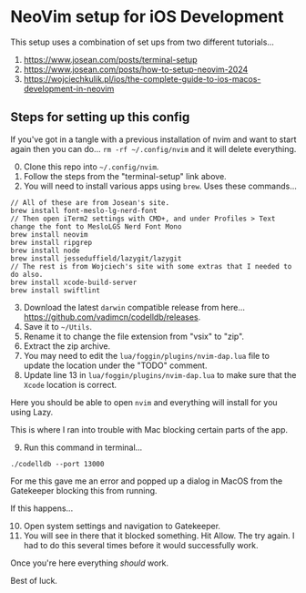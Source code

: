 # NeoVim setup for iOS Development

This setup uses a combination of set ups from two different tutorials...
1. https://www.josean.com/posts/terminal-setup
2. https://www.josean.com/posts/how-to-setup-neovim-2024
3. https://wojciechkulik.pl/ios/the-complete-guide-to-ios-macos-development-in-neovim

## Steps for setting up this config

If you've got in a tangle with a previous installation of nvim and want to start again then you can do... `rm -rf ~/.config/nvim` and it will delete everything.

0. Clone this repo into `~/.config/nvim`.
1. Follow the steps from the "terminal-setup" link above.
2. You will need to install various apps using `brew`. Uses these commands...

```
// All of these are from Josean's site.
brew install font-meslo-lg-nerd-font
// Then open iTerm2 settings with CMD+, and under Profiles > Text change the font to MesloLGS Nerd Font Mono
brew install neovim
brew install ripgrep
brew install node
brew install jesseduffield/lazygit/lazygit
// The rest is from Wojciech's site with some extras that I needed to do also.
brew install xcode-build-server
brew install swiftlint
```

3. Download the latest `darwin` compatible release from here... https://github.com/vadimcn/codelldb/releases.
4. Save it to `~/Utils`.
5. Rename it to change the file extension from "vsix" to "zip".
6. Extract the zip archive.
7. You may need to edit the `lua/foggin/plugins/nvim-dap.lua` file to update the location under the "TODO" comment.
8. Update line 13 in `lua/foggin/plugins/nvim-dap.lua` to make sure that the `Xcode` location is correct.

Here you should be able to open `nvim` and everything will install for you using Lazy.

This is where I ran into trouble with Mac blocking certain parts of the app.

9. Run this command in terminal...
```
./codelldb --port 13000
```
For me this gave me an error and popped up a dialog in MacOS from the Gatekeeper blocking this from running.

If this happens...

10. Open system settings and navigation to Gatekeeper.
11. You will see in there that it blocked something. Hit Allow. The try again. I had to do this several times before it would successfully work.

Once you're here everything *should* work.

Best of luck.
